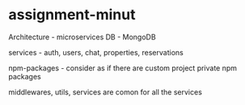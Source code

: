 # assignment-minut

Architecture - microservices
DB - MongoDB

services - auth, users, chat, properties, reservations

npm-packages - consider as if there are custom project private npm packages

middlewares, utils, services are comon for all the services
